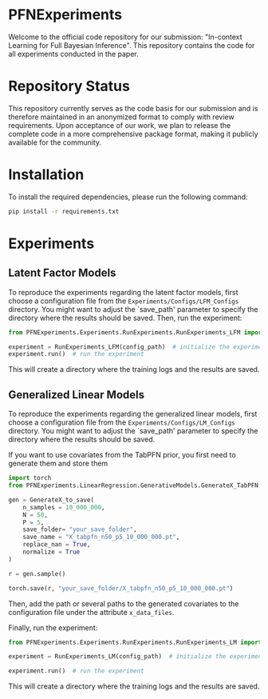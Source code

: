# PFNExperiments

Welcome to the official code repository for our submission: "In-context Learning for Full Bayesian Inference". This repository contains the code for all experiments conducted in the paper.

# Repository Status

This repository currently serves as the code basis for our submission and is therefore maintained in an anonymized format to comply with review requirements. Upon acceptance of our work, we plan to release the complete code in a more comprehensive package format, making it publicly available for the community. 

# Installation

To install the required dependencies, please run the following command:

```bash
pip install -r requirements.txt
```

# Experiments

## Latent Factor Models

To reproduce the experiments regarding the latent factor models, first choose a configuration file from the `Experiments/Configs/LFM_Configs` directory. You might want to adjust the `save_path' parameter to specify the directory where the results should be saved. Then, run the experiment: 

```python
from PFNExperiments.Experiments.RunExperiments.RunExperiments_LFM import RunExperiments_LFM

experiment = RunExperiments_LFM(config_path)  # initialize the experiment with the path to the configuration file
experiment.run()  # run the experiment
```

This will create a directory where the training logs and the results are saved.

## Generalized Linear Models

To reproduce the experiments regarding the generalized linear models, first choose a configuration file from the `Experiments/Configs/LM_Configs` directory. You might want to adjust the `save_path' parameter to specify the directory where the results should be saved. 

If you want to use covariates from the TabPFN prior, you first need to generate them and store them

```python
import torch
from PFNExperiments.LinearRegression.GenerativeModels.GenerateX_TabPFN.GenerateX_to_save import GenerateX_to_save

gen = GenerateX_to_save(
    n_samples = 10_000_000,
    N = 50,
    P = 5,
    save_folder= "your_save_folder",
    save_name = "X_tabpfn_n50_p5_10_000_000.pt",
    replace_nan = True,
    normalize = True
)

r = gen.sample()

torch.save(r, "your_save_folder/X_tabpfn_n50_p5_10_000_000.pt")
```

Then, add the path or several paths to the generated covariates to the configuration file under the attribute `x_data_files`.

Finally, run the experiment:

```python
from PFNExperiments.Experiments.RunExperiments.RunExperiments_LM import RunExperiments_LM

experiment = RunExperiments_LM(config_path)  # initialize the experiment with the path to the configuration file

experiment.run()  # run the experiment
```

This will create a directory where the training logs and the results are saved.


